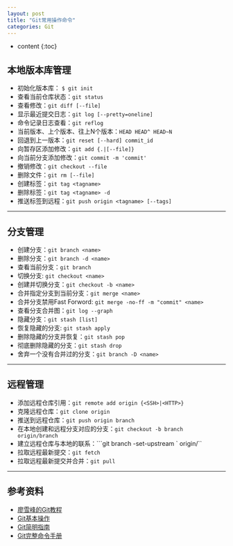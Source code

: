 ```yaml
---
layout: post
title: "Git常用操作命令"
categories: Git
---
```


* content
{:toc}

## 本地版本库管理

* 初始化版本库： ```$ git init```
* 查看当前仓库状态：```git status```
* 查看修改：```git diff [--file]```
* 显示最近提交日志：```git log [--pretty=oneline]```
* 命令记录日志查看：```git reflog```
* 当前版本、上个版本、往上N个版本：```HEAD HEAD^ HEAD~N```
* 回退到上一版本：```git reset [--hard] commit_id```
* 向暂存区添加修改：```git add {.|[--file]}```
* 向当前分支添加修改：```git commit -m 'commit'```
* 撤销修改：```git checkout --file```
* 删除文件：```git rm [--file]```
* 创建标签：```git tag <tagname>```
* 删除标签：```git tag <tagname> -d```
* 推送标签到远程：```git push origin <tagname> [--tags]```

---

## 分支管理 

* 创建分支：```git branch <name>```
* 删除分支：```git branch -d <name>```
* 查看当前分支：```git branch```
* 切换分支: ```git checkout <name>```
* 创建并切换分支：```git checkout -b <name>```
* 合并指定分支到当前分支：```git merge <name>```
* 合并分支禁用Fast Forword: ```git merge -no-ff -m "commit" <name>```
* 查看分支合并图：```git log --graph```
* 隐藏分支：```git stash [list]```
* 恢复隐藏的分支: ```git stash apply```
* 删除隐藏的分支并恢复：```git stash pop```
* 彻底删除隐藏的分支：```git stash drop```
* 舍弃一个没有合并过的分支：```git branch -D <name>```

---

## 远程管理

* 添加远程仓库引用：```git remote add origin {<SSH>|<HTTP>}```
* 克隆远程仓库：```git clone origin```
* 推送到远程仓库：```git push origin branch```
* 在本地创建和远程分支对应的分支：```git checkout -b branch origin/branch```
* 建立远程仓库与本地的联系：```git branch -set-upstream <name>` origin/<name>``
* 拉取远程最新提交：```git fetch```
* 拉取远程最新提交并合并：```git pull```

---

## 参考资料

* [廖雪峰的Git教程](http://www.liaoxuefeng.com/wiki/0013739516305929606dd18361248578c67b8067c8c017b000)
* [Git基本操作](http://www.runoob.com/git/git-basic-operations.html)
* [Git简明指南](http://www.runoob.com/manual/git-guide/)
* [Git完整命令手册](http://git-scm.com/docs)




